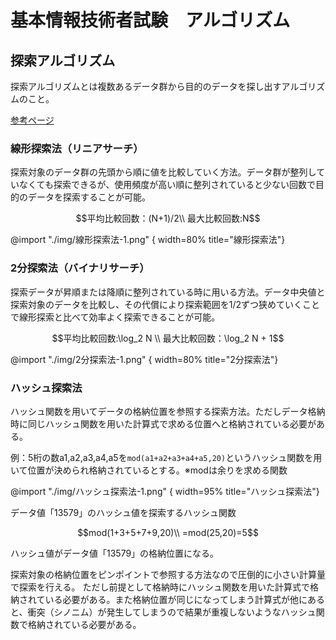 # 基本情報技術者試験　アルゴリズム

## 探索アルゴリズム
探索アルゴリズムとは複数あるデータ群から目的のデータを探し出すアルゴリズムのこと。

[参考ページ](https://breezegroup.co.jp/202006/algorithm-search/)

### 線形探索法（リニアサーチ）
探索対象のデータ群の先頭から順に値を比較していく方法。データ群が整列していなくても探索できるが、使用頻度が高い順に整列されていると少ない回数で目的のデータを探索することが可能。

```math
平均比較回数：(N+1)/2\\
最大比較回数:N
```

@import "./img/線形探索法-1.png" { width=80% title="線形探索法"}

### 2分探索法（バイナリサーチ）
探索データが昇順または降順に整列されている時に用いる方法。データ中央値と探索対象のデータを比較し、その代償により探索範囲を1/2ずつ狭めていくことで線形探索と比べて効率よく探索できることが可能。

```math
平均比較回数:\log_2 N \\
最大比較回数：\log_2 N + 1
```

@import "./img/2分探索法-1.png" { width=80% title="2分探索法"}

### ハッシュ探索法
ハッシュ関数を用いてデータの格納位置を参照する探索方法。ただしデータ格納時に同じハッシュ関数を用いた計算式で求める位置へと格納されている必要がある。


例：5桁の数a1,a2,a3,a4,a5を`mod(a1+a2+a3+a4+a5,20)`というハッシュ関数を用いて位置が決められ格納されているとする。※modは余りを求める関数

@import "./img/ハッシュ探索法-1.png" { width=95% title="ハッシュ探索法"}

データ値「13579」のハッシュ値を探索するハッシュ関数
```math
mod(1+3+5+7+9,20)\\
=mod(25,20)=5
```
ハッシュ値がデータ値「13579」の格納位置になる。

探索対象の格納位置をピンポイントで参照する方法なので圧倒的に小さい計算量で探索を行える。
ただし前提として格納時にハッシュ関数を用いた計算式で格納されている必要がある。また格納位置が同じになってしまう計算式が他にあると、衝突（シノニム）が発生してしまうので結果が重複しないようなハッシュ関数で格納されている必要がある。
